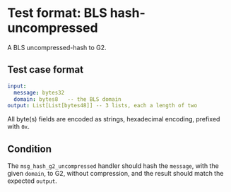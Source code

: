 # Test format: BLS hash-uncompressed

A BLS uncompressed-hash to G2. 

## Test case format

```yaml
input: 
  message: bytes32
  domain: bytes8   -- the BLS domain
output: List[List[bytes48]] -- 3 lists, each a length of two
```

All byte(s) fields are encoded as strings, hexadecimal encoding, prefixed with `0x`.


## Condition

The `msg_hash_g2_uncompressed` handler should hash the `message`, with the given `domain`, to G2, without compression, and the result should match the expected `output`.
